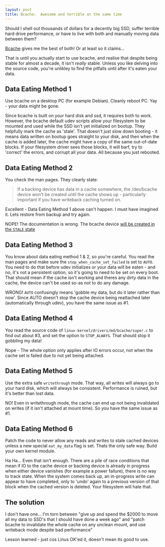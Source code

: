 ```yaml
---
layout: post
title: Bcache:  Awesome and terrible at the same time
---
```


Should I shell out thousands of dollars for a decently big SSD, suffer terrible hard drive performance, or have to live with both and manually moving data between them?

[Bcache](https://bcache.evilpiepirate.org/) gives me the best of both!  Or at least so it claims...

That is until you actually start to use bcache, and realise that despite being stable for almost a decade, it isn't *really* stable.   Unless you like delving into the source code, you're unlikley to find the pitfalls until after it's eaten your data.


## Data Eating Method 1

Use bcache on a desktop PC (for example Debian).   Cleanly reboot PC.   Yay - your data might be gone.

Since bcache is built on your hard disk and ssd, it requires both to work.  However, the bcache default udev scripts allow your filesystem to be mounted and used while the SSD isn't yet initialized on bootup.  They helpfully mark the cache as 'stale'.   That doesn't just slow down booting - it means data written on bootup goes straight to your disk, and then when the cache is added later, the cache might have a copy of the same out-of-date blocks.  If your filesystem driver sees those blocks, it will barf, try to 'correct' the errors, and corrupt all your data.   All because you just rebooted.

## Data Eating Method 2

You check the man pages.  They clearly state:

>  If a backing device has data in a cache somewhere, the
> /dev/bcache<N> device won't be created until the cache shows up - particularly
> important if you have writeback caching turned on.

Excellent - Data Eating Method 1 above can't happen.  I must have imagined it.  Lets restore from backup and try again.

NOPE!   The documentation is wrong.  The bcache device [will be created in the `STALE` state](https://github.com/torvalds/linux/blob/master/drivers/md/bcache/super.c#L979)  

## Data Eating Method 3

You know about data eating method 1 & 2, so you're careful.  You read the man pages and make sure the `stop_when_cache_set_failed` is set to `AUTO`.  You need to do that before udev initializes or your data will be eaten - and no, it's not a persistent option, so it's going to need to be set on every boot.  That should mean if the cache isn't working and theres any dirty data in the cache, the device can't be used so-as not to do any damage.

WRONG!  `AUTO` confusingly means 'gobble my data, but do it later rather than now'.  Since AUTO doesn't stop the cache device being reattached later (automatically through udev), you have the same issue as #1.

## Data Eating Method 4

You read the source code of `linux-kernel/drivers/md/bcache/super.c` to find out about #3, and set the option to `STOP_ALWAYS`.   That should stop it gobbling my data!

Nope - The whole option only applies after IO errors occur, not when the cache set is failed due to not yet being attached.

## Data Eating Method 5

Use the extra safe `writethrough` mode.  That way, all writes will always go to your hard disk, which will always be consistent.   Performance is ruined, but it's better than lost data.

NO!  Even in writethrough mode, the cache can end up not being invalidated on writes (if it isn't attached at mount time).  So you have the same issue as #1.

## Data Eating Method 6

Patch the code to never allow any reads and writes to stale cached devices unless a new special `eat_my_data` flag is set.  Thats the only safe way.  Build your own kernel module.

Ha Ha...   Even that isn't enough.   There are a pile of race conditions that mean if IO to the cache device or backing device is already in progress when either device vanishes (for example a power failure), there is no way to track state.  When the system comes back up, an in-progress write can appear to have completed, only to 'undo' again to a previous version of that block when the cached version is deleted.  Your filesystem will hate that.

## The solution

I don't have one...   I'm torn between "give up and spend the $2000 to move all my data to SSD's that I should have done a week ago" and "patch bcache to invalidate the whole cache on any unclean mount, and use writeback mode despite bad performance"

Lesson learned - just cos Linus OK'ed it, doesn't mean its good to use.
